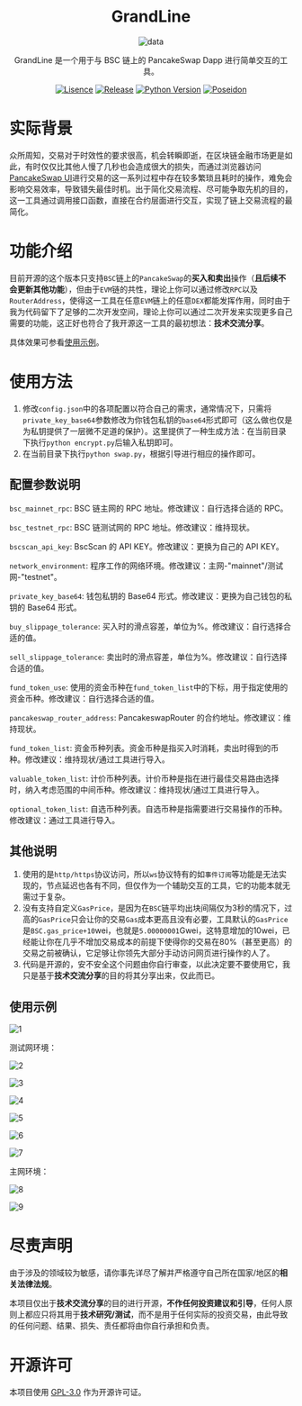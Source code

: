 <div align="center">

# GrandLine

![data](https://socialify.git.ci/B1ue1nWh1te/GrandLine/image?description=1&font=Rokkitt&forks=1&issues=1&language=1&owner=1&pattern=Circuit%20Board&stargazers=1&theme=Dark)

GrandLine 是一个用于与 BSC 链上的 PancakeSwap Dapp 进行简单交互的工具。

[![Lisence](https://img.shields.io/github/license/B1ue1nWh1te/GrandLine)](https://github.com/B1ue1nWh1te/GrandLine/blob/main/LICENSE)
[![Release](https://img.shields.io/github/v/release/B1ue1nWh1te/GrandLine)](https://github.com/B1ue1nWh1te/GrandLine/releases/)
[![Python Version](https://img.shields.io/badge/python-3.7+-blue)](https://www.python.org/)
[![Poseidon](https://img.shields.io/badge/Poseidon-purple)](https://github.com/B1ue1nWh1te/Poseidon)

</div>

# 实际背景

众所周知，交易对于时效性的要求很高，机会转瞬即逝，在区块链金融市场更是如此，有时仅仅比其他人慢了几秒也会造成很大的损失，而通过浏览器访问[PancakeSwap UI](https://pancakeswap.finance/)进行交易的这一系列过程中存在较多繁琐且耗时的操作，难免会影响交易效率，导致错失最佳时机。出于简化交易流程、尽可能争取先机的目的，这一工具通过调用接口函数，直接在合约层面进行交互，实现了链上交易流程的最简化。

# 功能介绍

目前开源的这个版本只支持`BSC`链上的`PancakeSwap`的**买入和卖出**操作（**且后续不会更新其他功能**），但由于`EVM`链的共性，理论上你可以通过修改`RPC`以及`RouterAddress`，使得这一工具在任意`EVM`链上的任意`DEX`都能发挥作用，同时由于我为代码留下了足够的二次开发空间，理论上你可以通过二次开发来实现更多自己需要的功能，这正好也符合了我开源这一工具的最初想法：**技术交流分享**。

具体效果可参看[使用示例](#使用示例)。

# 使用方法

1. 修改`config.json`中的各项配置以符合自己的需求，通常情况下，只需将`private_key_base64`参数修改为你钱包私钥的`base64`形式即可（这么做也仅是为私钥提供了一层微不足道的保护）。这里提供了一种生成方法：在当前目录下执行`python encrypt.py`后输入私钥即可。
2. 在当前目录下执行`python swap.py`，根据引导进行相应的操作即可。

## 配置参数说明

`bsc_mainnet_rpc`: BSC 链主网的 RPC 地址。修改建议：自行选择合适的 RPC。

`bsc_testnet_rpc`: BSC 链测试网的 RPC 地址。修改建议：维持现状。

`bscscan_api_key`: BscScan 的 API KEY。修改建议：更换为自己的 API KEY。

`network_environment`: 程序工作的网络环境。修改建议：主网-"mainnet"/测试网-"testnet"。

`private_key_base64`: 钱包私钥的 Base64 形式。修改建议：更换为自己钱包的私钥的 Base64 形式。

`buy_slippage_tolerance`: 买入时的滑点容差，单位为%。修改建议：自行选择合适的值。

`sell_slippage_tolerance`: 卖出时的滑点容差，单位为%。修改建议：自行选择合适的值。

`fund_token_use`: 使用的资金币种在`fund_token_list`中的下标，用于指定使用的资金币种。修改建议：自行选择合适的值。

`pancakeswap_router_address`: PancakeswapRouter 的合约地址。修改建议：维持现状。

`fund_token_list`: 资金币种列表。资金币种是指买入时消耗，卖出时得到的币种。修改建议：维持现状/通过工具进行导入。

`valuable_token_list`: 计价币种列表。计价币种是指在进行最佳交易路由选择时，纳入考虑范围的中间币种。修改建议：维持现状/通过工具进行导入。

`optional_token_list`: 自选币种列表。自选币种是指需要进行交易操作的币种。修改建议：通过工具进行导入。

## 其他说明

1. 使用的是`http/https`协议访问，所以`ws`协议特有的如`事件订阅`等功能是无法实现的，节点延迟也各有不同，但仅作为一个辅助交互的工具，它的功能本就无需过于复杂。
2. 没有支持自定义`GasPrice`，是因为在`BSC`链平均出块间隔仅为3秒的情况下，过高的`GasPrice`只会让你的交易`Gas`成本更高且没有必要，工具默认的`GasPrice`是`BSC.gas_price+10`wei，也就是`5.00000001`Gwei，这特意增加的10wei，已经能让你在几乎不增加交易成本的前提下使得你的交易在80%（甚至更高）的交易之前被确认，它足够让你领先大部分手动访问网页进行操作的人了。
3. 代码是开源的，安不安全这个问题由你自行审查，以此决定要不要使用它，我只是基于**技术交流分享**的目的将其分享出来，仅此而已。

## 使用示例

![1](/screenshot/1.png)



测试网环境：

![2](/screenshot/2.png)

![3](/screenshot/3.png)

![4](/screenshot/4.png)

![5](/screenshot/5.png)

![6](/screenshot/6.png)

![7](/screenshot/7.png)



主网环境：

![8](/screenshot/8.png)

![9](/screenshot/9.png)

# 尽责声明

由于涉及的领域较为敏感，请你事先详尽了解并严格遵守自己所在国家/地区的**相关法律法规**。

本项目仅出于**技术交流分享**的目的进行开源，**不作任何投资建议和引导**，任何人原则上都应只将其用于**技术研究/测试**，而不是用于任何实际的投资交易，由此导致的任何问题、结果、损失、责任都将由你自行承担和负责。

# 开源许可

本项目使用 [GPL-3.0](https://choosealicense.com/licenses/gpl-3.0/) 作为开源许可证。
